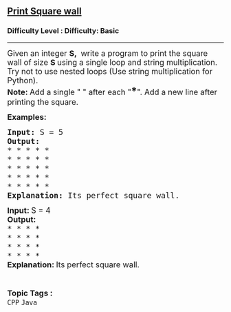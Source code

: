 <h2><a href="https://www.geeksforgeeks.org/problems/print-square-wall-1605682270/1?page=5&difficulty=Basic&status=unsolved,attempted&sortBy=accuracy">Print Square wall</a></h2><h3>Difficulty Level : Difficulty: Basic</h3><hr><div class="problems_problem_content__Xm_eO"><p><span style="font-size: 18px;">Given an integer <strong>S,&nbsp;</strong> write a program to print the square wall of size <strong>S&nbsp;</strong>using a single loop and string multiplication. Try not to use nested loops (</span><span style="font-size: 18px;">Use string multiplication for Python)</span><span style="font-size: 18px;">.<br></span><span style="font-size: 18px;"><strong>Note: </strong>Add a single " " after each "<span style="font-size: 18pt;"><strong>*</strong></span>". Add a new line after printing the square.</span></p>
<p><span style="font-size: 18px;"><strong>Examples:</strong><strong> </strong></span></p>
<pre><span style="font-size: 18px;"><strong>Input: </strong>S = 5
<strong>Output:
</strong>* * * * *<br>* * * * *<br>* * * * *<br>* * * * *<br>* * * * *
<strong>Explanation: </strong>Its perfect square wall. </span></pre>
<pre><span style="font-size: 18px;"><strong style="font-family: -apple-system, BlinkMacSystemFont, 'Segoe UI', Roboto, Oxygen, Ubuntu, Cantarell, 'Open Sans', 'Helvetica Neue', sans-serif;">Input: </strong><span style="font-family: -apple-system, BlinkMacSystemFont, 'Segoe UI', Roboto, Oxygen, Ubuntu, Cantarell, 'Open Sans', 'Helvetica Neue', sans-serif;">S = 4<br></span></span><span style="font-size: 18px;"><strong style="font-family: -apple-system, BlinkMacSystemFont, 'Segoe UI', Roboto, Oxygen, Ubuntu, Cantarell, 'Open Sans', 'Helvetica Neue', sans-serif;">Output:<br></strong>* * * * <br>* * * * <br>* * * * <br>* * * * <br><strong style="font-family: -apple-system, BlinkMacSystemFont, 'Segoe UI', Roboto, Oxygen, Ubuntu, Cantarell, 'Open Sans', 'Helvetica Neue', sans-serif;">Explanation: </strong><span style="font-family: -apple-system, BlinkMacSystemFont, 'Segoe UI', Roboto, Oxygen, Ubuntu, Cantarell, 'Open Sans', 'Helvetica Neue', sans-serif;">Its perfect square wall. </span><br></span></pre></div><br><p><span style=font-size:18px><strong>Topic Tags : </strong><br><code>CPP</code>&nbsp;<code>Java</code>&nbsp;